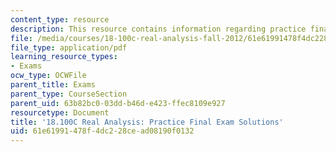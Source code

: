 ```yaml
---
content_type: resource
description: This resource contains information regarding practice final exam solutions.
file: /media/courses/18-100c-real-analysis-fall-2012/61e61991478f4dc228cead08190f0132_MIT18_100CF12_Final.pdf
file_type: application/pdf
learning_resource_types:
- Exams
ocw_type: OCWFile
parent_title: Exams
parent_type: CourseSection
parent_uid: 63b82bc0-03dd-b46d-e423-ffec8109e927
resourcetype: Document
title: '18.100C Real Analysis: Practice Final Exam Solutions'
uid: 61e61991-478f-4dc2-28ce-ad08190f0132
---
```

